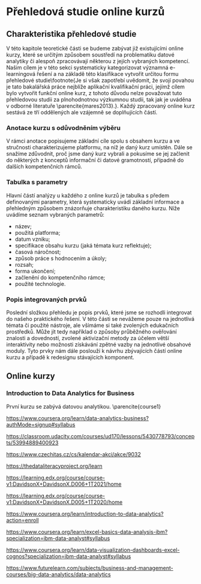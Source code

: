 # Přehledová studie online kurzů

## Charakteristika přehledové studie

V této kapitole teoretické části se budeme zabývat již existujícími online kurzy, které se určitým způsobem soustředí na problematiku datové analytiky či alespoň zpracovávají některou z jejích vybraných kompetencí. Našim cílem je v této sekci systematicky kategorizovat významná e-learningová řešení a na základě této klasifikace vytvořit určitou formu přehledové studie\footnote{Je si však zapotřebí uvědomit, že svojí povahou je tato bakalářská práce nejblíže aplikační kvalifikační práci, jejímž cílem bylo vytvořit funkční online kurz, z tohoto důvodu nelze považovat tuto přehledovou studii za plnohodnotnou výzkumnou studii, tak jak je uváděna v odborné literatuře \parencite{mares2013}.}. Každý zpracovaný online kurz sestává ze tří oddělených ale vzájemně se doplňujících částí.

### Anotace kurzu s odůvodněním výběru

V rámci anotace popisujeme základní cíle spolu s obsahem kurzu a ve stručnosti charakterizujeme platformu, na níž je daný kurz umístěn. Dále se snažíme zdůvodnit, proč jsme daný kurz vybrali a pokusíme se jej začlenit do některých z konceptů informační či datové gramotností, případně do dalších kompetenčních rámců.  

### Tabulka s parametry

Hlavní částí analýzy u každého z online kurzů je tabulka s předem definovanými parametry, která systematicky uvádí základní informace a přehledným způsobem znázorňuje charakteristiku daného kurzu. Níže uvádíme seznam vybraných parametrů:

 - název;
 - použitá platforma;
 - datum vzniku;
 - specifikace obsahu kurzu (jaká témata kurz reflektuje);
 - časová náročnost;
 - způsob práce s hodnocením a úkoly;
 - rozsah;
 - forma ukončení;
 - začlenění do kompetenčního rámce;
 - použité technologie.

### Popis integrovaných prvků

Poslední složkou přehledu je popis prvků, které jsme se rozhodli integrovat do našeho praktického řešení. V této části se nevážeme pouze na jednotlivá témata či použité nástroje, ale všímáme si také zvolených edukačních prostředků. Může jít tedy například o způsoby průběžného ověřování znalosti a dovedností, zvolené aktivizační metody za účelem větší interaktivity nebo možnosti získávání zpětné vazby na jednotlivé obsahové moduly. Tyto prvky nám dále poslouží k návrhu zbývajících částí online kurzu a případě k redesignu stávajících komponent.

## Online kurzy

### Introduction to Data Analytics for Business

První kurzu se zabývá datovou analytikou. \parencite{course1}

https://www.coursera.org/learn/data-analytics-business?authMode=signup#syllabus

https://classroom.udacity.com/courses/ud170/lessons/5430778793/concepts/53994889400923

https://www.czechitas.cz/cs/kalendar-akci/akce/9032

https://thedataliteracyproject.org/learn

https://learning.edx.org/course/course-v1:DavidsonX+DavidsonX.D006+1T2021/home

https://learning.edx.org/course/course-v1:DavidsonX+DavidsonX.D005+1T2020/home

https://www.coursera.org/learn/introduction-to-data-analytics?action=enroll

https://www.coursera.org/learn/excel-basics-data-analysis-ibm?specialization=ibm-data-analyst#syllabus

https://www.coursera.org/learn/data-visualization-dashboards-excel-cognos?specialization=ibm-data-analyst#syllabus

https://www.futurelearn.com/subjects/business-and-management-courses/big-data-analytics/data-analytics